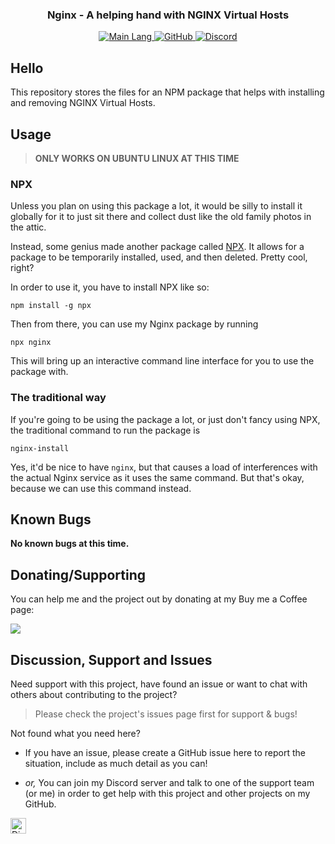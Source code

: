 <!-- Tag line -->
<h3  align="center">Nginx - A helping hand with NGINX Virtual Hosts</h3>

<!-- Badges -->
<p  align="center">

<a  href="https://shields.io/"  target="_blank">
<img  src="https://img.shields.io/github/languages/top/bwhybrow23/Nginx?color=brightgreenn"  alt="Main Lang"/>
</a>

<a  href="https://github.com/bwhybrow23"  target="_blank">
<img  src="https://img.shields.io/badge/GitHub-bwhybrow23-blue.svg?logo=github&logoColor=FFF"  alt="GitHub"/>
</a>

<a  href="http://discord.benwhybrow.com/"  target="_blank">
<img  src="https://img.shields.io/discord/455782308293771264?color=blueviolet&label=Discord"  alt="Discord" />
</a>

</p>

<!-- Content -->
## Hello

This repository stores the files for an NPM package that helps with installing and removing NGINX Virtual Hosts.

## Usage

> **ONLY WORKS ON UBUNTU LINUX AT THIS TIME**

### NPX

Unless you plan on using this package a lot, it would be silly to install it globally for it to just sit there and collect dust like the old family photos in the attic.

Instead, some genius made another package called [NPX](https://www.npmjs.com/package/npx). It allows for a package to be temporarily installed, used, and then deleted. Pretty cool, right?

In order to use it, you have to install NPX like so:

```
npm install -g npx
```

Then from there, you can use my Nginx package by running

```
npx nginx
```

This will bring up an interactive command line interface for you to use the package with.

### The traditional way

If you're going to be using the package a lot, or just don't fancy using NPX, the traditional command to run the package is

```
nginx-install
```

Yes, it'd be nice to have `nginx`, but that causes a load of interferences with the actual Nginx service as it uses the same command. But that's okay, because we can use this command instead.

## Known Bugs

**No known bugs at this time.**

## Donating/Supporting

You can help me and the project out by donating at my Buy me a Coffee page:

<a href="https://www.buymeacoffee.com/benwhybrow"><img src="https://img.buymeacoffee.com/button-api/?text=Buy me a coffee&emoji=&slug=benwhybrow&button_colour=BD5FFF&font_colour=ffffff&font_family=Cookie&outline_colour=000000&coffee_colour=FFDD00" /></a>

<!-- Discussion & Support -->

## Discussion, Support and Issues

Need support with this project, have found an issue or want to chat with others about contributing to the project?

> Please check the project's issues page first for support & bugs!

Not found what you need here?

- If you have an issue, please create a GitHub issue here to report the situation, include as much detail as you can!

- _or,_ You can join my Discord server and talk to one of the support team (or me) in order to get help with this project and other projects on my GitHub.

<a  href="http://discord.benwhybrow.com/"  target="_blank">
<img  src="https://img.shields.io/discord/455782308293771264?color=blueviolet&label=Discord"  alt="Discord"  height="25"> </a>
